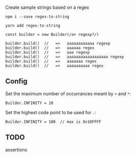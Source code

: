 Create sample strings based on a regex


```
npm i --save regex-to-string

yarn add regex-to-string
```


```javsacript
const builder = new Builder(/a+ regexp?/)

builder.build()  //   =>   aaaaaaaaaaaa regexp
builder.build()  //   =>   aaaaaa regex
builder.build()  //   =>   aaa regexp
builder.build()  //   =>   aaaaaaaaaaaaaaaaaa regexp
builder.build()  //   =>   aaaaaaa regex
builder.build()  //   =>   aaaaaaaaaa regex
```


## Config

Set the maximum number of occurrances meant by `+` and `*`:

```
Builder.INFINITY = 10
```


Set the highest code point to be used for `.`:

```
Builder.INFINITY = 100  // max is 0x10FFFF
```


## TODO
assertions
